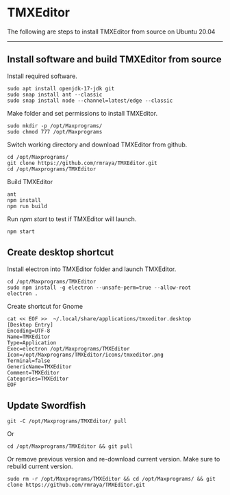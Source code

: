 # TMXEditor
The following are steps to install TMXEditor from source on Ubuntu 20.04

---

## Install software and build TMXEditor from source
Install required software.
```
sudo apt install openjdk-17-jdk git
sudo snap install ant --classic
sudo snap install node --channel=latest/edge --classic
```
Make folder and set permissions to install TMXEditor.
```
sudo mkdir -p /opt/Maxprograms/
sudo chmod 777 /opt/Maxprograms
```
Switch working directory and download TMXEditor from github.
```
cd /opt/Maxprograms/
git clone https://github.com/rmraya/TMXEditor.git
cd /opt/Maxprograms/TMXEditor
```
Build TMXEditor
```
ant
npm install
npm run build
```
Run *npm start* to test if TMXEditor will launch.
```
npm start
```
## Create desktop shortcut
Install electron into TMXEditor folder and launch TMXEditor.
```
cd /opt/Maxprograms/TMXEditor
sudo npm install -g electron --unsafe-perm=true --allow-root
electron .
```
Create shortcut for Gnome
```
cat << EOF >>  ~/.local/share/applications/tmxeditor.desktop
[Desktop Entry]
Encoding=UTF-8
Name=TMXEditor
Type=Application
Exec=electron /opt/Maxprograms/TMXEditor
Icon=/opt/Maxprograms/TMXEditor/icons/tmxeditor.png
Terminal=false
GenericName=TMXEditor
Comment=TMXEditor
Categories=TMXEditor
EOF
```

## Update Swordfish
```
git -C /opt/Maxprograms/TMXEditor/ pull
```
Or
```
cd /opt/Maxprograms/TMXEditor && git pull
```
Or remove previous version and re-download current version. Make sure to rebuild current version.
```
sudo rm -r /opt/Maxprograms/TMXEditor && cd /opt/Maxprograms/ && git clone https://github.com/rmraya/TMXEditor.git
```
